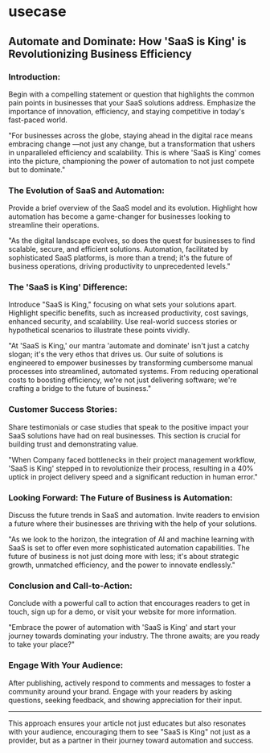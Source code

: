 # usecase

## Automate and Dominate: How 'SaaS is King' is Revolutionizing Business Efficiency

### Introduction:

Begin with a compelling statement or question that highlights the common pain points in businesses that your SaaS solutions address. Emphasize the importance of innovation, efficiency, and staying competitive in today's fast-paced world.

"For businesses across the globe, staying ahead in the digital race means embracing change —not just any change, but a transformation that ushers in unparalleled efficiency and scalability. This is where 'SaaS is King' comes into the picture, championing the power of automation to not just compete but to dominate."


### The Evolution of SaaS and Automation:

Provide a brief overview of the SaaS model and its evolution. Highlight how automation has become a game-changer for businesses looking to streamline their operations.

"As the digital landscape evolves, so does the quest for businesses to find scalable, secure, and efficient solutions. Automation, facilitated by sophisticated SaaS platforms, is more than a trend; it's the future of business operations, driving productivity to unprecedented levels."


### The 'SaaS is King' Difference:

Introduce "SaaS is King," focusing on what sets your solutions apart. Highlight specific benefits, such as increased productivity, cost savings, enhanced security, and scalability. Use real-world success stories or hypothetical scenarios to illustrate these points vividly.

"At 'SaaS is King,' our mantra 'automate and dominate' isn't just a catchy slogan; it's the very ethos that drives us. Our suite of solutions is engineered to empower businesses by transforming cumbersome manual processes into streamlined, automated systems. From reducing operational costs to boosting efficiency, we're not just delivering software; we're crafting a bridge to the future of business."


### Customer Success Stories:

Share testimonials or case studies that speak to the positive impact your SaaS solutions have had on real businesses. This section is crucial for building trust and demonstrating value.

"When Company faced bottlenecks in their project management workflow, 'SaaS is King' stepped in to revolutionize their process, 
resulting in a 40% uptick in project delivery speed and a significant reduction in human error."

### Looking Forward: The Future of Business is Automation:

Discuss the future trends in SaaS and automation. Invite readers to envision a future where their businesses are thriving with the help of your solutions.

"As we look to the horizon, the integration of AI and machine learning with SaaS is set to offer even more sophisticated automation capabilities. The future of business is not just doing more with less; it's about strategic growth, unmatched efficiency, and the power to innovate endlessly."

### Conclusion and Call-to-Action:

Conclude with a powerful call to action that encourages readers to get in touch, sign up for a demo, or visit your website for more information.

"Embrace the power of automation with 'SaaS is King' and start your journey towards dominating your industry. The throne awaits; are you ready to take your place?"

### Engage With Your Audience:

After publishing, actively respond to comments and messages to foster a community around your brand. Engage with your readers by asking questions, seeking feedback, and showing appreciation for their input.

---

This approach ensures your article not just educates but also resonates with your audience, encouraging them to see "SaaS is King" not just as a provider, but as a partner in their journey toward automation and success.
